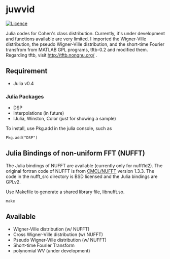 # juwvid

[![Licence](http://img.shields.io/badge/license-GPLv2-blue.svg?style=flat)](http://www.gnu.org/licenses/gpl-2.0.html)

Julia codes for Cohen's class distribution. Currently, it's under development and functions available are very limited. I imported the Wigner-Ville distribution, the pseudo Wigner-Ville distribution, and the short-time Fourier transfrom from MATLAB GPL programs, tftb-0.2 and modified them. Regarding tftb, visit http://tftb.nongnu.org/ .

## Requirement

- Julia v0.4

### Julia Packages 

- DSP
- Interpolations (in future)
- IJulia, Winston, Color (just for showing a sample)

To install, use Pkg.add in the julia console, such as

```
Pkg.add("DSP")
```
## Julia Bindings of non-uniform FFT (NUFFT)

The Julia bindings of NUFFT are available (currently only for nufft1d2). The original fortran code of NUFFT is from [CMCL/NUFFT](http://www.cims.nyu.edu/cmcl/nufft/nufft.html) version 1.3.3. The code in the nufft_src directory is BSD licensed and the Julia bindings are GPLv2.

Use Makefile to generate a shared library file, libnufft.so. 

```
make
```



## Available 

- Wigner-Ville distribution (w/ NUFFT)
- Cross Wigner-Ville distribution  (w/ NUFFT)
- Pseudo Wigner-Ville distribution (w/ NUFFT)
- Short-time Fourier Transform
- polynomial WV (under development)




